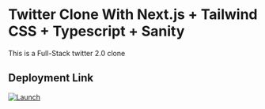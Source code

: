 # Twitter Clone With Next.js + Tailwind CSS + Typescript + Sanity

This is a Full-Stack twitter 2.0 clone

## Deployment Link

[![Launch](https://vercel.com/launch)](https://tansi-jones.vercel.app)
